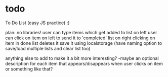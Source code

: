 # todo
To Do List (easy JS practice) :)


plan:
no libraries!
user can type items which get added to list on left
user can click on item on left to send it to 'completed' list on right 
clicking on item in done list deletes it
save it using localstorage (have naming option to save/load multiple lists and clear list too)

anything else to add to make it a bit more interesting?
-maybe an optional description for each item that appears/disappears when user clicks on item or something like that?

